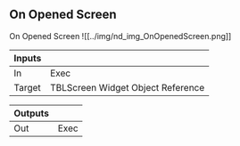 ## On Opened Screen
On Opened Screen
![[../img/nd_img_OnOpenedScreen.png]]

|Inputs||
|--|--|
| In | Exec |
| Target | TBLScreen Widget Object Reference |

|Outputs||
|--|--|
| Out | Exec |
